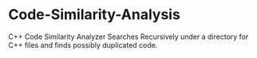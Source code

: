 # Code-Similarity-Analysis
C++ Code Similarity Analyzer
Searches Recursively under a directory for C++ files and finds possibly duplicated code.
